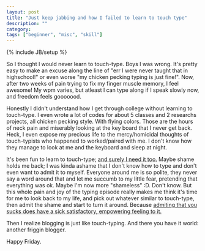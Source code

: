 ```yaml
---
layout: post
title: "Just keep jabbing and how I failed to learn to touch type"
description: ""
category:
tags: ["beginner", "misc", "skill"]
---
```

{% include JB/setup %}

So I thought I would never learn to touch-type. Boys I was wrong. It's pretty easy to make an excuse along the line of "err I were never taught that in highschool!" or even worse "my chicken pecking typing is just fine!". Now, after two weeks of pain trying to fix my finger muscle memory, I feel awesome! My wpm varies, but atleast I can type along if I speak slowly now, and freedom feels gooooood.


Honestly I didn't understand how I get through college without learning to touch-type. I even wrote a lot of codes for about 5 classes and 2 researchs projects, all chicken pecking style. With flying colors. Those are the hours of neck pain and miserably looking at the key board that I never get back. Heck, I even expose my precious life to the mercy/homicidal thoughts of touch-typists who happened to worked/paired with me. I don't know how they manage to look at me and the keyboard and sleep at night.


It's been fun to learn to touch-type; [and surely I need it too.][typist_link] Maybe shame holds me back; I was kinda ashame that I don't know how to type and don't even want to admit it to myself. Everyone around me is so polite, they never say a word around that and let me succumb to my little fear, pretending that everything was ok. Maybe I'm now more "shameless" :D. Don't know. But this whole pain and joy of the typing episode really makes me think it's time for me to look back to my life, and pick out whatever similar to touch-type, then admit the shame and start to turn it around. Because [admiting that you sucks does have a sick satisfactory, empowering feeling to it.][sucking_link]

Then I realize blogging is just like touch-typing. And there you have it world: another friggin blogger.

Happy Friday.



[typist_link]: http://blog.codinghorror.com/we-are-typists-first-programmers-second/
[sucking_link]: http://blog.codinghorror.com/how-to-stop-sucking-and-be-awesome-instead/